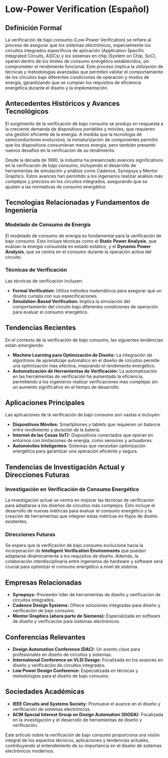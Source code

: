 # Low-Power Verification (Español)

## Definición Formal

La verificación de bajo consumo (Low-Power Verification) se refiere al proceso de asegurar que los sistemas electrónicos, especialmente los circuitos integrados específicos de aplicación (Application Specific Integrated Circuits, ASICs) y los sistemas en chip (System on Chip, SoC), operen dentro de los límites de consumo energético establecidos, sin comprometer el rendimiento funcional. Este proceso implica la utilización de técnicas y metodologías avanzadas que permiten validar el comportamiento de los circuitos bajo diferentes condiciones de operación y modos de energía, garantizando que se cumplan los requisitos de eficiencia energética durante el diseño y la implementación.

## Antecedentes Históricos y Avances Tecnológicos

El surgimiento de la verificación de bajo consumo se produjo en respuesta a la creciente demanda de dispositivos portátiles y móviles, que requieren una gestión eficiente de la energía. A medida que la tecnología de semiconductores evolucionó, la miniaturización de componentes permitió que los dispositivos consumieran menos energía, pero también presentó nuevos desafíos en la verificación de su rendimiento.

Desde la década de 1990, la industria ha presenciado avances significativos en la verificación de bajo consumo, incluyendo el desarrollo de herramientas de simulación y análisis como Cadence, Synopsys y Mentor Graphics. Estos avances han permitido a los ingenieros realizar análisis más complejos y precisos en los circuitos integrados, asegurando que se ajusten a las normativas de consumo energético.

## Tecnologías Relacionadas y Fundamentos de Ingeniería

### Modelado de Consumo de Energía

El modelado de consumo de energía es fundamental para la verificación de bajo consumo. Esto incluye técnicas como el **Static Power Analysis**, que evalúan la energía consumida en estado estático, y el **Dynamic Power Analysis**, que se centra en el consumo durante la operación activa del circuito.

### Técnicas de Verificación

Las técnicas de verificación incluyen:

- **Formal Verification:** Utiliza métodos matemáticos para asegurar que un diseño cumpla con sus especificaciones.
- **Simulation-Based Verification:** Implica la simulación del comportamiento del circuito bajo diferentes condiciones de operación para evaluar el consumo energético.

## Tendencias Recientes

En el contexto de la verificación de bajo consumo, las siguientes tendencias están emergiendo:

- **Machine Learning para Optimización de Diseño:** La integración de algoritmos de aprendizaje automático en el diseño de circuitos permite una optimización más efectiva, mejorando el rendimiento energético.
- **Automatización de Herramientas de Verificación:** La automatización en las herramientas de verificación ha aumentado la eficiencia, permitiendo a los ingenieros realizar verificaciones más complejas sin un aumento significativo en el tiempo de desarrollo.

## Aplicaciones Principales

Las aplicaciones de la verificación de bajo consumo son vastas e incluyen:

- **Dispositivos Móviles:** Smartphones y tablets que requieren un balance entre rendimiento y duración de la batería.
- **Internet de las Cosas (IoT):** Dispositivos conectados que operan en entornos con limitaciones de energía, como sensores y actuadores.
- **Automóviles Inteligentes:** Sistemas que necesitan optimización energética para garantizar una operación eficiente y segura.

## Tendencias de Investigación Actual y Direcciones Futuras

### Investigación en Verificación de Consumo Energético

La investigación actual se centra en mejorar las técnicas de verificación para adaptarse a los diseños de circuitos más complejos. Esto incluye el desarrollo de nuevas métricas para evaluar el consumo energético y la creación de herramientas que integren estas métricas en flujos de diseño existentes.

### Direcciones Futuras

Se espera que la verificación de bajo consumo evolucione hacia la incorporación de **Intelligent Verification Environments** que puedan adaptarse dinámicamente a los requisitos de diseño. Además, la colaboración interdisciplinaria entre ingenieros de hardware y software será crucial para optimizar el consumo energético a nivel de sistema.

## Empresas Relacionadas

- **Synopsys:** Proveedor líder de herramientas de diseño y verificación de circuitos integrados.
- **Cadence Design Systems:** Ofrece soluciones integradas para diseño y verificación de bajo consumo.
- **Mentor Graphics (ahora parte de Siemens):** Especializada en software de diseño y verificación para sistemas electrónicos.

## Conferencias Relevantes

- **Design Automation Conference (DAC):** Un evento clave para profesionales en diseño de circuitos y sistemas.
- **International Conference on VLSI Design:** Focalizada en los avances en diseño y verificación de circuitos integrados.
- **Low Power Design Conference:** Especializada en técnicas y metodologías para el diseño de bajo consumo.

## Sociedades Académicas

- **IEEE Circuits and Systems Society:** Promueve el avance en el diseño y verificación de sistemas electrónicos.
- **ACM Special Interest Group on Design Automation (SIGDA):** Focalizada en la investigación y el desarrollo de herramientas de diseño y verificación.

Este artículo sobre la verificación de bajo consumo proporciona una visión integral de los aspectos técnicos, aplicaciones y tendencias actuales, contribuyendo al entendimiento de su importancia en el diseño de sistemas electrónicos modernos.